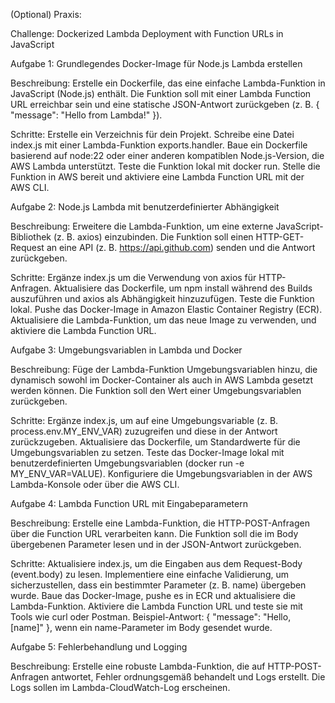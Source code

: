 (Optional) Praxis:  

Challenge: Dockerized Lambda Deployment with Function URLs in JavaScript

Aufgabe 1: Grundlegendes Docker-Image für Node.js Lambda erstellen

Beschreibung:
Erstelle ein Dockerfile, das eine einfache Lambda-Funktion in JavaScript (Node.js) enthält. Die Funktion soll mit einer Lambda Function URL erreichbar sein und eine statische JSON-Antwort zurückgeben (z. B. { "message": "Hello from Lambda!" }).

Schritte:
Erstelle ein Verzeichnis für dein Projekt. Schreibe eine Datei index.js mit einer Lambda-Funktion exports.handler. Baue ein Dockerfile basierend auf node:22 oder einer anderen kompatiblen Node.js-Version, die AWS Lambda unterstützt. Teste die Funktion lokal mit docker run. Stelle die Funktion in AWS bereit und aktiviere eine Lambda Function URL mit der AWS CLI.

Aufgabe 2: Node.js Lambda mit benutzerdefinierter Abhängigkeit

Beschreibung:
Erweitere die Lambda-Funktion, um eine externe JavaScript-Bibliothek (z. B. axios) einzubinden. Die Funktion soll einen HTTP-GET-Request an eine API (z. B. https://api.github.com) senden und die Antwort zurückgeben.

Schritte:
Ergänze index.js um die Verwendung von axios für HTTP-Anfragen. Aktualisiere das Dockerfile, um npm install während des Builds auszuführen und axios als Abhängigkeit hinzuzufügen. Teste die Funktion lokal. Pushe das Docker-Image in Amazon Elastic Container Registry (ECR). Aktualisiere die Lambda-Funktion, um das neue Image zu verwenden, und aktiviere die Lambda Function URL.

Aufgabe 3: Umgebungsvariablen in Lambda und Docker

Beschreibung:
Füge der Lambda-Funktion Umgebungsvariablen hinzu, die dynamisch sowohl im Docker-Container als auch in AWS Lambda gesetzt werden können. Die Funktion soll den Wert einer Umgebungsvariablen zurückgeben.

Schritte:
Ergänze index.js, um auf eine Umgebungsvariable (z. B. process.env.MY_ENV_VAR) zuzugreifen und diese in der Antwort zurückzugeben. Aktualisiere das Dockerfile, um Standardwerte für die Umgebungsvariablen zu setzen. Teste das Docker-Image lokal mit benutzerdefinierten Umgebungsvariablen (docker run -e MY_ENV_VAR=VALUE). Konfiguriere die Umgebungsvariablen in der AWS Lambda-Konsole oder über die AWS CLI.

Aufgabe 4: Lambda Function URL mit Eingabeparametern

Beschreibung:
Erstelle eine Lambda-Funktion, die HTTP-POST-Anfragen über die Function URL verarbeiten kann. Die Funktion soll die im Body übergebenen Parameter lesen und in der JSON-Antwort zurückgeben.

Schritte:
Aktualisiere index.js, um die Eingaben aus dem Request-Body (event.body) zu lesen. Implementiere eine einfache Validierung, um sicherzustellen, dass ein bestimmter Parameter (z. B. name) übergeben wurde. Baue das Docker-Image, pushe es in ECR und aktualisiere die Lambda-Funktion. Aktiviere die Lambda Function URL und teste sie mit Tools wie curl oder Postman. Beispiel-Antwort: { "message": "Hello, [name]" }, wenn ein name-Parameter im Body gesendet wurde.

Aufgabe 5: Fehlerbehandlung und Logging

Beschreibung:
Erstelle eine robuste Lambda-Funktion, die auf HTTP-POST-Anfragen antwortet, Fehler ordnungsgemäß behandelt und Logs erstellt. Die Logs sollen im Lambda-CloudWatch-Log erscheinen.

